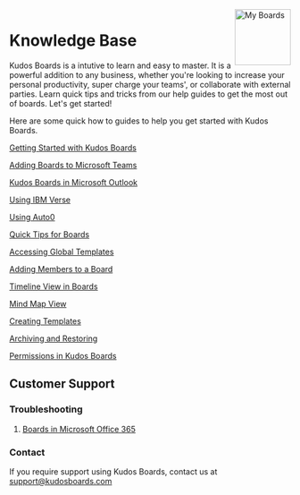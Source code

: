 <img style="float: right" src="/assets/images/boards-logo.jpg" height="100" alt="My Boards" />

# Knowledge Base

Kudos Boards is a intutive to learn and easy to master. It is a powerful addition to any business, whether you're looking to increase your personal productivity, super charge your teams', or collaborate with external parties. Learn quick tips and tricks from our help guides to get the most out of boards. Let's get started!

Here are some quick how to guides to help you get started with Kudos Boards. 

[Getting Started with Kudos Boards](/boards/howto/getting-started-with-kudos-boards/)

[Adding Boards to Microsoft Teams](/boards/howto/adding-boards-to-teams/)

[Kudos Boards in Microsoft Outlook](/boards/howto/kudos-boards-in-microsoft-outlook)

[Using IBM Verse](/boards/howto/use-verse/)

[Using Auto0](/boards/howto/use-auth0/)

[Quick Tips for Boards](/boards/howto/quick-tips-for-boards/)

[Accessing Global Templates](/boards/howto/accessing-global-templates/)

[Adding Members to a Board](/boards/howto/adding-members-to-a-board/)

[Timeline View in Boards](/boards/howto/timeline-view-in-boards)

[Mind Map View](/boards/howto/mind-map-view)

[Creating Templates](/boards/howto/creating-templates)

[Archiving and Restoring](/boards/howto/archiving-and-restoring)

[Permissions in Kudos Boards](/boards/howto/permissions)


## Customer Support

### Troubleshooting

1. [Boards in Microsoft Office 365](/boards/troubleshooting/office365/)

### Contact
If you require support using Kudos Boards, contact us at [support@kudosboards.com](mailto:support@kudosboards.com)
